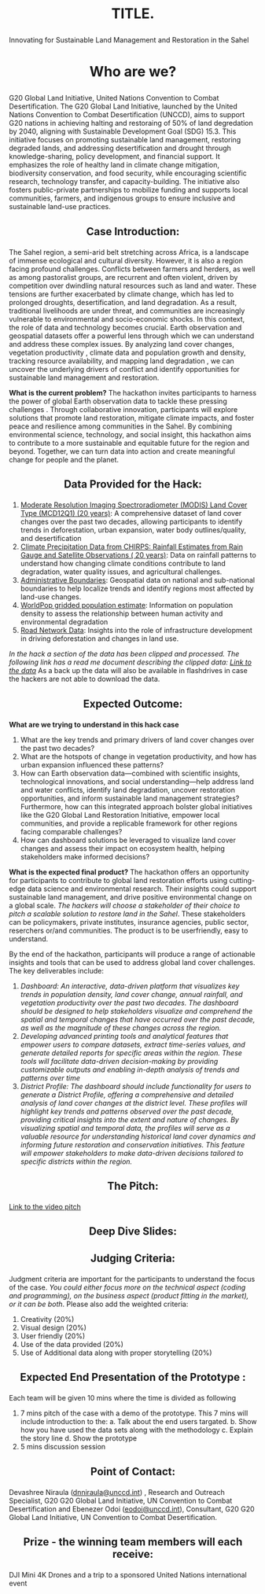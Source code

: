 # <p align="center"> TITLE. </p>

Innovating for Sustainable Land Management and Restoration in the Sahel

# <p align="center"> Who are we? </p>

G20 Global Land Initiative, United Nations Convention to Combat Desertification. 
The G20 Global Land Initiative, launched by the United Nations Convention to Combat Desertification (UNCCD), aims to support G20 nations in achieving halting and restoraing of 50% of land degredation by 2040, aligning with Sustainable Development Goal (SDG) 15.3. This initiative focuses on promoting sustainable land management, restoring degraded lands, and addressing desertification and drought through knowledge-sharing, policy development, and financial support. It emphasizes the role of healthy land in climate change mitigation, biodiversity conservation, and food security, while encouraging scientific research, technology transfer, and capacity-building. The initiative also fosters public-private partnerships to mobilize funding and supports local communities, farmers, and indigenous groups to ensure inclusive and sustainable land-use practices. 

## <p align="center"> Case Introduction: </p>
The Sahel region, a semi-arid belt stretching across Africa, is a landscape of immense ecological and cultural diversity. However, it is also a region facing profound challenges. Conflicts between farmers and herders, as well as among pastoralist groups, are recurrent and often violent, driven by competition over dwindling natural resources such as land and water. These tensions are further exacerbated by climate change, which has led to prolonged droughts, desertification, and land degradation. As a result, traditional livelihoods are under threat, and communities are increasingly vulnerable to environmental and socio-economic shocks.
In this context, the role of data and technology becomes crucial. Earth observation and geospatial datasets offer a powerful lens through which we can understand and address these complex issues. By analyzing land cover changes,  vegetation productivity , climate data and population growth and  density, tracking resource availability, and mapping land degradation , we can uncover the underlying drivers of conflict and identify opportunities for sustainable land management and restoration.

**What is the current problem?**
The hackathon invites participants to harness the power of global Earth observation data to tackle these pressing challenges . Through collaborative innovation, participants will explore solutions that promote land restoration, mitigate climate impacts, and foster peace and resilience among communities in the Sahel. By combining environmental science, technology, and social insight, this hackathon  aims to contribute to a more sustainable and equitable future for the region and beyond. Together, we can turn data into action and create meaningful change for people and the planet.

## <p align="center"> Data Provided for the Hack: </p>
1. [Moderate Resolution Imaging Spectroradiometer (MODIS) Land Cover Type (MCD12Q1) (20 years)](https://lpdaac.usgs.gov/products/mcd12q1v006/): A comprehensive dataset of land cover changes over the past two decades, allowing participants to identify trends in deforestation, urban expansion, water body outlines/quality, and desertification
2. [Climate Precipitation Data from CHIRPS: Rainfall Estimates from Rain Gauge and Satellite Observations
 ( 20 years)](https://www.chc.ucsb.edu/data/chirps): Data on rainfall patterns to understand how changing climate conditions contribute to land degradation, water quality issues, and agricultural challenges.
3. [Administrative Boundaries](https://public.opendatasoft.com/explore/dataset/world-administrative-boundaries/export/): Geospatial data on national and sub-national boundaries to help localize trends and identify regions most affected by land-use changes.
4. [WorldPop gridded population estimate](https://www.worldpop.org/methods/populations/): Information on population density to assess the relationship between human activity and environmental degradation
5. [Road Network Data](https://portal-mainroads.opendata.arcgis.com/datasets/mainroads::road-network/about): Insights into the role of infrastructure development in driving deforestation and changes in land use.

*In the hack a section of the data has been clipped and processed. The following link has a read me document describing the clipped data: [Link to the data](https://drive.google.com/drive/folders/1XRiarmgVx5inxudR9K-LM6xpX6IDfiMx?usp=sharing)* As a back up the data will also be available in flashdrives in case the hackers are not able to download the data. 


## <p align="center"> Expected Outcome: </p>

**What are we trying to understand in this hack case**
1. What are the key trends and primary drivers of land cover changes over the past two decades?
2. What are the hotspots of change in vegetation productivity, and how has urban expansion influenced these patterns?
3. How can Earth observation data—combined with scientific insights, technological innovations, and social understanding—help address land and water conflicts, identify land degradation, uncover restoration opportunities, and inform sustainable land management strategies? Furthermore, how can this integrated approach bolster global initiatives like the G20 Global Land Restoration Initiative, empower local communities, and provide a replicable framework for other regions facing comparable challenges?
4. How can dashboard solutions be leveraged to visualize land cover changes and assess their impact on ecosystem health, helping stakeholders make informed decisions?

**What is the expected final product?**
The hackathon offers an opportunity for participants to contribute to global land restoration efforts using cutting-edge data science and environmental research. Their insights could support sustainable land management, and drive positive environmental change on a global scale. *The hackers will choose a stakeholder of their choice to pitch a scalable solution to restore land in the Sahel*. These stakeholders can be policymakers, private institutes, insurance agencies, public sector, reserchers or/and communities. The product is to be userfriendly, easy to understand. 

By the end of the hackathon, participants will produce a range of actionable insights and tools that can be used to address global land cover challenges. The key deliverables include:
1.	*Dashboard: An interactive, data-driven platform that visualizes key trends in population density, land cover change, annual rainfall, and vegetation productivity over the past two decades. The dashboard should be designed to help stakeholders visualize and comprehend the spatial and temporal changes that have occurred over the past decade, as well as the magnitude of these changes across the region.*
2.	*Developing advanced printing tools and analytical features that empower users to compare datasets, extract time-series values, and generate detailed reports for specific areas within the region. These tools will facilitate data-driven decision-making by providing customizable outputs and enabling in-depth analysis of trends and patterns over time*
3.	*District Profile: The dashboard should include functionality for users to generate a District Profile, offering a comprehensive and detailed analysis of land cover changes at the district level. These profiles will highlight key trends and patterns observed over the past decade, providing critical insights into the extent and nature of changes. By visualizing spatial and temporal data, the profiles will serve as a valuable resource for understanding historical land cover dynamics and informing future restoration and conservation initiatives. This feature will empower stakeholders to make data-driven decisions tailored to specific districts within the region.*





## <p align="center"> The Pitch: </p>
[Link to the video pitch](https://youtu.be/BYJe7MZKumM)

## <p align="center"> Deep Dive Slides: </p>

<p align="center">  </p>

## <p align="center"> Judging Criteria: </p>
Judgment criteria are important for the participants to understand the focus of the case. *You could either focus more on the technical aspect (coding and programming), on the business aspect (product fitting in the market), or it can be both*. Please also add the weighted criteria: 
1. Creativity (20%)
2. Visual design (20%)
3. User friendly  (20%)
4. Use of the data provided  (20%)
5. Use of Additional data along with proper storytelling (20%)

## <p align="center"> Expected End Presentation of the Prototype : </p>
Each team will be given 10 mins where the time is divided as following
1. 7 mins pitch of the case with a demo of the prototype. This 7 mins will include introduction to the: 
 a. Talk about the end users targated.
 b. Show how you have used the data sets along with the methodology
 c. Explain the story line 
 d. Show the prototype 
2. 5 mins discussion session 


## <p align="center"> Point of Contact: </p>
Devashree Niraula (dnniraula@unccd.int) , Research and Outreach Specialist, G20  G20 Global Land Initiative, UN Convention to Combat Desertification and Ebenezer Odoi (eodoi@unccd.int), Consultant, G20  G20 Global Land Initiative, UN Convention to Combat Desertification. 

## <p align="center"> Prize - the winning team members will each receive: </p>
DJI Mini 4K Drones and a trip to a sponsored United Nations international event 
